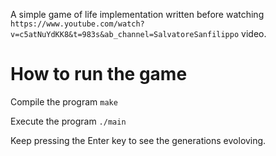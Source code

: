 A simple game of life implementation written before watching 
`https://www.youtube.com/watch?v=c5atNuYdKK8&t=983s&ab_channel=SalvatoreSanfilippo` video.

# How to run the game 

Compile the program
`make`

Execute the program
`./main`

Keep pressing the Enter key to see the generations evoloving.

